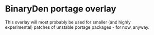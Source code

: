 # BinaryDen portage overlay
This overlay will most probably be used for smaller (and highly experimental) patches of unstable portage packages - for now, anyway.

